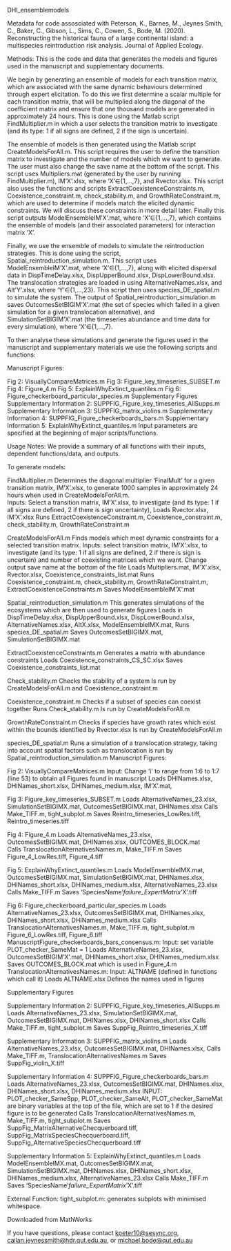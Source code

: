 DHI_ensemblemodels

Metadata for code assosciated with Peterson, K., Barnes, M., Jeynes Smith, C., Baker, C., Gibson, L., Sims, C., Cowen, S., Bode, M. (2020). Reconstructing the historical fauna of a large continental island: a multispecies reintroduction risk analysis. Journal of Applied Ecology.

Methods: 
This is the code and data that generates the models and figures used in the manuscript and supplementary documents. 

We begin by generating an ensemble of models for each transition matrix, which are associated with the same dynamic behaviours determined through expert elicitation. To do this we first determine a scalar multiple for each transition matrix, that will be multiplied along the diagonal of the coefficient matrix and ensure that one thousand models are generated in approximately 24 hours. This is done using the Matlab script FindMultiplier.m in which a user selects the transition matrix to investigate (and its type: 1 if all signs are defined, 2 if the sign is uncertain). 

The ensemble of models is then generated using the Matlab script CreateModelsForAll.m. This script requires the user to define the transition matrix to investigate and the number of models which we want to generate. The user must also change the save name at the bottom of the script. This script uses Multipliers.mat (generated by the user by running FindMultiplier.m), IM’X’.xlsx, where ‘X’∈{1,…,7}, and Rvector.xlsx. This script also uses the functions and scripts ExtractCoexistenceConstraints.m, Coexistence_constraint.m, check_stability.m, and GrowthRateConstraint.m, which are used to determine if models match the elicited dynamic constraints. We will discuss these constraints in more detail later. Finally this script outputs ModelEnsembleIM’X’.mat, where ‘X’∈{1,…,7}, which contains the ensemble of models (and their associated parameters) for interaction matrix ‘X’. 

Finally, we use the ensemble of models to simulate the reintroduction strategies. This is done using the script, Spatial_reintroduction_simulation.m. This script uses ModelEnsembleIM’X’.mat, where ‘X’∈{1,…,7}, along with elicited dispersal data in DispTimeDelay.xlsx, DispUpperBound.xlsx, DispLowerBound.xlsx. The translocation strategies are loaded in using AlternativeNames.xlsx, and Alt’Y’.xlsx, where ‘Y’∈{1,…,23}. This script then uses species_DE_spatial.m to simulate the system. The output of Spatial_reintroduction_simulation.m saves OutcomesSetBIGIM’X’.mat (the set of species which failed in a given simulation for a given translocation alternative), and SimulationSetBIGIM’X’.mat (the timeseries abundance and time data for every simulation), where ‘X’∈{1,…,7}. 

To then analyse these simulations and generate the figures used in the manuscript and supplementary materials we use the following scripts and functions:

Manuscript Figures:

Fig 2: VisuallyCompareMatrices.m
Fig 3: Figure_key_timeseries_SUBSET.m
Fig 4: Figure_4.m
Fig 5: ExplainWhyExtinct_quantiles.m
Fig 6: Figure_checkerboard_particular_species.m
Supplementary Figures
Supplementary Information 2: SUPPFIG_Figure_key_timeseries_AllSupps.m 
Supplementary Information 3: SUPPFIG_matrix_violins.m 
Supplementary Information 4: SUPPFIG_Figure_checkerboards_bars.m 
Supplementary Information 5: ExplainWhyExtinct_quantiles.m
Input parameters are specified at the beginning of major scripts/functions.

Usage Notes:
We provide a summary of all functions with their inputs, dependent functions/data, and outputs. 

To generate models:

FindMultiplier.m
Determines the diagonal multiplier ‘FinalMult’ for a given transition matrix, IM’X’.xlsx, to generate 1000 samples in approximately 24 hours when used in CreateModelsForAll.m.  
Inputs: Select a transition matrix, IM’X’.xlsx, to investigate (and its type: 1 if all signs are defined, 2 if there is sign uncertainty), 
Loads Rvector.xlsx, IM’X’.xlsx
Runs ExtractCoexistenceConstraint.m, Coexistence_constraint.m, check_stability.m, GrowthRateConstraint.m

CreateModelsForAll.m
Finds models which meet dynamic constraints for a selected transition matrix.
Inputs: select transition matrix, IM’X’.xlsx, to investigate (and its type: 1 if all signs are defined, 2 if there is sign is uncertain) and number of coexisting matrices which we want. Change output save name at the bottom of the file
Loads Multipliers.mat, IM’X’.xlsx, Rvector.xlsx, Coexistence_constraints_list.mat
Runs Coexistence_constraint.m, check_stability.m, GrowthRateConstraint.m, ExtractCoexistenceConstraints.m
Saves ModelEnsembleIM’X’.mat

Spatial_reintroduction_simulation.m
This generates simulations of the ecosystems which are then used to generate figures 
Loads in DispTimeDelay.xlsx, DispUpperBound.xlsx, DispLowerBound.xlsx, AlternativeNames.xlsx, AltX.xlsx, ModelEnsembleIMX.mat,
Runs species_DE_spatial.m
Saves OutcomesSetBIGIMX.mat, SimulationSetBIGIMX.mat

ExtractCoexistenceConstraints.m
Generates a matrix with abundance constraints
Loads Coexistence_constraints_CS_SC.xlsx
Saves Coexistence_constraints_list.mat

Check_stability.m
Checks the stability of a system
Is run by CreateModelsForAll.m and Coexistence_constraint.m

Coexistence_constraint.m
Checks if a subset of species can coexist together
Runs Check_stability.m
Is run by CreateModelsForAll.m

GrowthRateConstraint.m
Checks if species have growth rates which exist within the bounds identified by Rvector.xlsx
Is run by CreateModelsForAll.m

species_DE_spatial.m
Runs a simulation of a translocation strategy, taking into account spatial factors such as translocation 
is run by Spatial_reintroduction_simulation.m
Manuscript Figures:

Fig 2: VisuallyCompareMatrices.m
Input: Change ‘i’ to range from 1:6 to 1:7 (line 53) to obtain all Figures found in manuscript
Loads DHINames.xlsx, DHINames_short.xlsx, DHINames_medium.xlsx, IM’X’.mat, 

Fig 3: Figure_key_timeseries_SUBSET.m
Loads AlternativeNames_23.xlsx, SimulationSetBIGIMX.mat, OutcomesSetBIGIMX.mat, DHINames.xlsx
Calls Make_TIFF.m, tight_subplot.m
Saves Reintro_timeseries_LowRes.tiff, Reintro_timeseries.tiff

Fig 4: Figure_4.m
Loads AlternativeNames_23.xlsx, OutcomesSetBIGIMX.mat, DHINames.xlsx, OUTCOMES_BLOCK.mat  
Calls TranslocationAlternativesNames.m, Make_TIFF.m
Saves Figure_4_LowRes.tiff, Figure_4.tiff

Fig 5: ExplainWhyExtinct_quantiles.m
Loads ModelEnsembleIMX.mat, OutcomesSetBIGIMX.mat, SimulationSetBIGIMX.mat, DHINames.xlsx, DHINames_short.xlsx, DHINames_medium.xlsx, AlternativeNames_23.xlsx
Calls Make_TIFF.m
Saves ‘SpeciesName’_failure_ExpertMatrix_’X’.tiff

Fig 6: Figure_checkerboard_particular_species.m
Loads AlternativeNames_23.xlsx, OutcomesSetBIGIMX.mat, DHINames.xlsx, DHINames_short.xlsx, DHINames_medium.xlsx
Calls TranslocationAlternativesNames.m, Make_TIFF.m, tight_subplot.m
Figure_6_LowRes.tiff, Figure_6.tiff
ManuscriptFigure_checkerboards_bars_consensus.m: 
Input: set variable PLOT_checker_SameMat = 1
Loads AlternativeNames_23.xlsx, OutcomesSetBIGIM’X’.mat, DHINames_short.xlsx, DHINames_medium.xlsx
Saves OUTCOMES_BLOCK.mat which is used in Figure_4.m
TranslocationAlternativesNames.m:
Input: ALTNAME (defined in functions which call it)
Loads ALTNAME.xlsx
Defines the names used in figures

Supplementary Figures

Supplementary Information 2: SUPPFIG_Figure_key_timeseries_AllSupps.m
Loads AlternativeNames_23.xlsx, SimulationSetBIGIMX.mat, OutcomesSetBIGIMX.mat, DHINames.xlsx, DHINames_short.xlsx
Calls Make_TIFF.m, tight_subplot.m
Saves SuppFig_Reintro_timeseries_X.tiff

Supplementary Information 3: SUPPFIG_matrix_violins.m
Loads AlternativeNames_23.xlsx, OutcomesSetBIGIMX.mat, DHINames.xlsx, 
Calls Make_TIFF.m, TranslocationAlternativesNames.m
Saves SuppFig_violin_X.tiff

Supplementary Information 4: SUPPFIG_Figure_checkerboards_bars.m
Loads AlternativeNames_23.xlsx, OutcomesSetBIGIMX.mat, DHINames.xlsx, DHINames_short.xlsx, DHINames_medium.xlsx
INPUT: PLOT_checker_SameSpp, PLOT_checker_SameAlt, PLOT_checker_SameMat are binary variables at the top of the file, which are set to 1 if the desired figure is to be generated
Calls TranslocationAlternativesNames.m, Make_TIFF.m, tight_subplot.m
Saves SuppFig_MatrixAlternativeChecquerboard.tiff, SuppFig_MatrixSpeciesChecquerboard.tiff, SuppFig_AlternativeSpeciesChecquerboard.tiff

Supplementary Information 5: ExplainWhyExtinct_quantiles.m
Loads ModelEnsembleIMX.mat, OutcomesSetBIGIMX.mat, SimulationSetBIGIMX.mat, DHINames.xlsx, DHINames_short.xlsx, DHINames_medium.xlsx, 
AlternativeNames_23.xlsx
Calls Make_TIFF.m
Saves ‘SpeciesName’_failure_ExpertMatrix_’X’.tiff 

External Function:
tight_subplot.m: 
generates subplots with minimised whitespace.

Downloaded from MathWorks 


If you have questions, please contact kpeter10@sesync.org, cailan.jeynessmith@hdr.qut.edu.au,  or michael.bode@qut.edu.au
